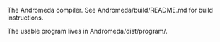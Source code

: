 The Andromeda compiler. See Andromeda/build/README.md for build instructions.

The usable program lives in Andromeda/dist/program/.
